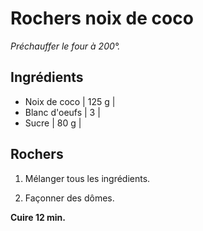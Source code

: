 # Rochers noix de coco

_Préchauffer le four à 200°._

## Ingrédients

- Noix de coco | 125 g |
- Blanc d'oeufs | 3 |
- Sucre | 80 g |

## Rochers

1. Mélanger tous les ingrédients.

2. Façonner des dômes.

**Cuire 12 min.**
